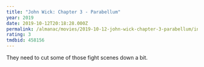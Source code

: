 ```yaml
---
title: "John Wick: Chapter 3 - Parabellum"
year: 2019
date: 2019-10-12T20:18:28.000Z
permalink: /almanac/movies/2019-10-12-john-wick-chapter-3-parabellum/index.html
rating: 3
tmdbid: 458156
---
```


They need to cut some of those fight scenes down a bit.